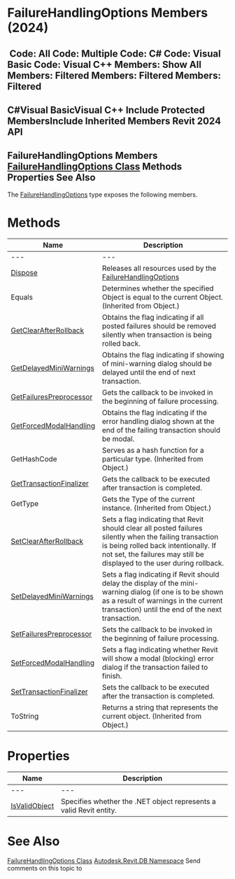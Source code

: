 # FailureHandlingOptions Members (2024)

﻿
 Code: All Code: Multiple Code: C# Code: Visual Basic Code: Visual C++  Members: Show All Members: Filtered Members: Filtered Members: Filtered   
---  
C#Visual BasicVisual C++
Include Protected MembersInclude Inherited Members
Revit 2024 API  
---  
FailureHandlingOptions Members  
[FailureHandlingOptions Class](c03bb2e5-f679-bf24-4e87-08b3c3a08385.md "FailureHandlingOptions Class") Methods Properties See Also  
---  
The [FailureHandlingOptions](c03bb2e5-f679-bf24-4e87-08b3c3a08385.md "FailureHandlingOptions Class") type exposes the following members.
# Methods
| Name | Description |
| --- | --- |
| --- | --- | --- |
| [Dispose](6403f6f5-9c9b-e92f-36eb-e5a9599d32f3.md "Dispose Method") | Releases all resources used by the [FailureHandlingOptions](c03bb2e5-f679-bf24-4e87-08b3c3a08385.md "FailureHandlingOptions Class") |
| Equals | Determines whether the specified Object is equal to the current Object. (Inherited from Object.) |
| [GetClearAfterRollback](cfa3ef0e-1af9-50b9-ef23-e98418df860b.md "GetClearAfterRollback Method") | Obtains the flag indicating if all posted failures should be removed silently when transaction is being rolled back. |
| [GetDelayedMiniWarnings](eaf8ff93-66ec-1e39-f067-1a12de150106.md "GetDelayedMiniWarnings Method") | Obtains the flag indicating if showing of mini-warning dialog should be delayed until the end of next transaction. |
| [GetFailuresPreprocessor](f0c9dd15-0f70-0e03-0126-2eb63bf8b9a9.md "GetFailuresPreprocessor Method") | Gets the callback to be invoked in the beginning of failure processing. |
| [GetForcedModalHandling](e626a974-17fb-3919-ceda-8470a62489f8.md "GetForcedModalHandling Method") | Obtains the flag indicating if the error handling dialog shown at the end of the failing transaction should be modal. |
| GetHashCode | Serves as a hash function for a particular type.  (Inherited from Object.) |
| [GetTransactionFinalizer](7758a257-044e-29ac-5e27-470509d70635.md "GetTransactionFinalizer Method") | Gets the callback to be executed after transaction is completed. |
| GetType | Gets the Type of the current instance. (Inherited from Object.) |
| [SetClearAfterRollback](bebe6efd-b05f-7a0b-4cc3-609ec35be42c.md "SetClearAfterRollback Method") | Sets a flag indicating that Revit should clear all posted failures silently when the failing transaction is being rolled back intentionally. If not set, the failures may still be displayed to the user during rollback. |
| [SetDelayedMiniWarnings](33d67b2b-fed4-e37f-1d77-ee79fb34315b.md "SetDelayedMiniWarnings Method") | Sets a flag indicating if Revit should delay the display of the mini-warning dialog (if one is to be shown as a result of warnings in the current transaction) until the end of the next transaction. |
| [SetFailuresPreprocessor](0647c18e-c1ad-60b8-d993-cb464b7b676e.md "SetFailuresPreprocessor Method") | Sets the callback to be invoked in the beginning of failure processing. |
| [SetForcedModalHandling](ce01ea28-ccb4-0943-33ba-3fe39dc76f8c.md "SetForcedModalHandling Method") | Sets a flag indicating whether Revit will show a modal (blocking) error dialog if the transaction failed to finish. |
| [SetTransactionFinalizer](66f5a5ba-4e72-6401-b29c-6df84b772b4a.md "SetTransactionFinalizer Method") | Sets the callback to be executed after the transaction is completed. |
| ToString | Returns a string that represents the current object. (Inherited from Object.) |

# Properties
| Name | Description |
| --- | --- |
| --- | --- | --- |
| [IsValidObject](c789080c-31e9-e1b7-236c-23746ed56cd6.md "IsValidObject Property") | Specifies whether the .NET object represents a valid Revit entity. |

# See Also
[FailureHandlingOptions Class](c03bb2e5-f679-bf24-4e87-08b3c3a08385.md "FailureHandlingOptions Class")
[Autodesk.Revit.DB Namespace](87546ba7-461b-c646-cbb1-2cb8f5bff8b2.md "Autodesk.Revit.DB Namespace")
Send comments on this topic to 